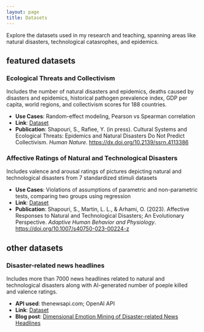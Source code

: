 ```yaml
---
layout: page
title: Datasets
---
```

Explore the datasets used in my research and teaching, spanning areas like natural disasters, technological catasrophes, and epidemics.

## featured datasets  
  
<div style="text-align: left; margin-left: 0; margin-right: auto;">

  <h3>Ecological Threats and Collectivism</h3>
  <p>Includes the number of natural disasters and epidemics, deaths caused by disasters and epidemics, historical pathogen prevalence index, GDP per capita, world regions, and collectivism scores for 188 countries.</p>

  <ul>
    <li><strong>Use Cases</strong>: Random-effect modeling, Pearson vs Spearman correlation </li>
    <li><strong>Link</strong>: <a href="https://github.com/soheilshapouri/epidemics_collectivism/blob/main/Data%20S2.csv">Dataset</a></li>
    <li><strong>Publication</strong>: Shapouri, S., Rafiee, Y. (in press). Cultural Systems and Ecological Threats: Epidemics and Natural Disasters Do Not Predict Collectivism. <em>Human Nature</em>. <a href="https://dx.doi.org/10.2139/ssrn.4113386">https://dx.doi.org/10.2139/ssrn.4113386</a></li>
  </ul>


<h3>Affective Ratings of Natural and Technological Disasters</h3>
<p>Includes valence and arousal ratings of pictures depicting natural and technological disasters from 7 standardized stimuli datasets</p>
<ul>
  <li><strong>Use Cases</strong>: Violations of assumptions of parametric and non-parametric tests, comparing two groups using regression </li>
    <li><strong>Link</strong>: <a href="https://github.com/soheilshapouri/affect_disasters/blob/main/Data%20S2.xlsx">Dataset</a></li>
    <li><strong>Publication</strong>: Shapouri, S., Martin, L. L., & Arhami, O. (2023). Affective Responses to Natural and Technological Disasters; An Evolutionary Perspective. <em>Adaptive Human Behavior and Physiology</em>. <a href="https://doi.org/10.1007/s40750-023-00224-z">https://doi.org/10.1007/s40750-023-00224-z</a></li>
</ul>
</div>
  
## other datasets
<div style="text-align: left; margin-left: 0; margin-right: auto;">
<h3>Disaster-related news headlines</h3>
<p>Includes more than 7000 news headlines related to natural and technological disasters along with AI-generated number of poeple killed and valence ratings.</p>

 <ul>
    <li><strong>API used</strong>: thenewsapi.com; OpenAI API</li>
    <li><strong>Link</strong>: <a href="https://github.com/soheilshapouri/dimensional-emotion-mining-disaster-news/blob/main/news_merged2_v2.csv">Dataset</a></li>
<li><strong>Blog post</strong>: <a href="https://soheilshapouri.github.io/codes/datasets/2025/05/26/DEMDN.html">Dimensional Emotion Mining of Disaster-related News Headlines</a></li>
